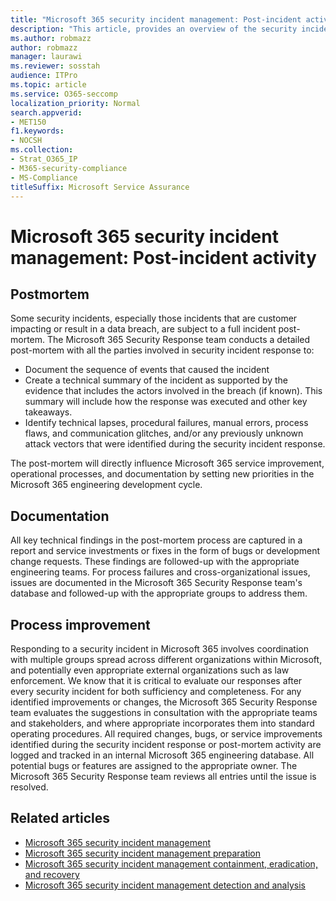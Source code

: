 ```yaml
---
title: "Microsoft 365 security incident management: Post-incident activity"
description: "This article, provides an overview of the security incident management post-incident activity process in Microsoft 365."
ms.author: robmazz
author: robmazz
manager: laurawi
ms.reviewer: sosstah
audience: ITPro
ms.topic: article
ms.service: O365-seccomp
localization_priority: Normal
search.appverid:
- MET150
f1.keywords:
- NOCSH
ms.collection:
- Strat_O365_IP
- M365-security-compliance
- MS-Compliance
titleSuffix: Microsoft Service Assurance
---
```


# Microsoft 365 security incident management: Post-incident activity

## Postmortem

Some security incidents, especially those incidents that are customer impacting or result in a data breach, are subject to a full incident post-mortem. The Microsoft 365 Security Response team conducts a detailed post-mortem with all the parties involved in security incident response to:

- Document the sequence of events that caused the incident
- Create a technical summary of the incident as supported by the evidence that includes the actors involved in the breach (if known). This summary will include how the response was executed and other key takeaways.
- Identify technical lapses, procedural failures, manual errors, process flaws, and communication glitches, and/or any previously unknown attack vectors that were identified during the security incident response.

The post-mortem will directly influence Microsoft 365 service improvement, operational processes, and documentation by setting new priorities in the Microsoft 365 engineering development cycle.

## Documentation

All key technical findings in the post-mortem process are captured in a report and service investments or fixes in the form of bugs or development change requests. These findings are followed-up with the appropriate engineering teams. For process failures and cross-organizational issues, issues are documented in the Microsoft 365 Security Response team's database and followed-up with the appropriate groups to address them.

## Process improvement

Responding to a security incident in Microsoft 365 involves coordination with multiple groups spread across different organizations within Microsoft, and potentially even appropriate external organizations such as law enforcement. We know that it is critical to evaluate our responses after every security incident for both sufficiency and completeness. For any identified improvements or changes, the Microsoft 365 Security Response team evaluates the suggestions in consultation with the appropriate teams and stakeholders, and where appropriate incorporates them into standard operating procedures. All required changes, bugs, or service improvements identified during the security incident response or post-mortem activity are logged and tracked in an internal Microsoft 365 engineering database. All potential bugs or features are assigned to the appropriate owner. The Microsoft 365 Security Response team reviews all entries until the issue is resolved.

## Related articles

- [Microsoft 365 security incident management](assurance-security-incident-management.md)
- [Microsoft 365 security incident management preparation](assurance-sim-preparation.md)
- [Microsoft 365 security incident management containment, eradication, and recovery](assurance-sim-containment-eradication-recovery.md)
- [Microsoft 365 security incident management detection and analysis](assurance-sim-detection-analysis.md)
